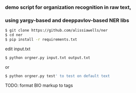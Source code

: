 ### demo script for organization recognition in raw text, 
### using yargy-based and deeppavlov-based NER libs

```sh
$ git clone https://github.com/alissiawells/ner
$ cd ner
$ pip install -r requirements.txt
```
edit input.txt

```sh
$ python orgner.py input.txt output.txt
```
or
```sh
$ python orgner.py test' to test on default text
```
TODO:
format BIO markup to tags 
